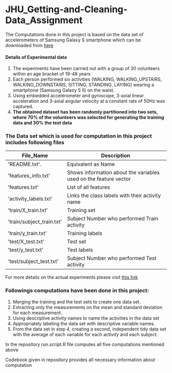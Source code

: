 # JHU_Getting-and-Cleaning-Data_Assignment

The Computations done in this project is based on the data set of accelerometers of Samsung Galaxy S smartphone which can be downloaded from [here](https://d396qusza40orc.cloudfront.net/getdata%2Fprojectfiles%2FUCI%20HAR%20Dataset.zip)

#### Details of Experimental data
1. The experiments have been carried out with a group of 30 volunteers within an age bracket of 19-48 years
2. Each person performed six activities (WALKING, WALKING_UPSTAIRS, WALKING_DOWNSTAIRS, SITTING, STANDING, LAYING) wearing a smartphone (Samsung Galaxy S II) on the waist.
3. Using embedded accelerometer and gyroscope, 3-axial linear acceleration and 3-axial angular velocity at a constant rate of 50Hz was captured.
4. **The obtained dataset has been randomly partitioned into two sets, where 70% of the volunteers was selected for generating the training data and 30% the test data**

### The Data set which is used for computation in this project includes following files
| File_Name                 | Description                                                   |
| -----                     | ------------                                                  |
| 'README.txt'.             | Equivalent as Name                                                
|'features_info.txt'        | Shows information about the variables used on the feature vector
|'features.txt'             | List of all features
|'activity_labels.txt'      | Links the class labels with their activity name
|'train/X_train.txt'        | Training set
|'train/subject_train.txt'  | Subject Number who performed Train activity
|'train/y_train.txt'        | Training labels
|'test/X_test.txt'          | Test set
|'test/y_test.txt'          | Test labels
|'test/subject_test.txt'    | Subject Number who performed Test activity


For more details on the actual experiments please visit [this link](http://archive.ics.uci.edu/ml/datasets/Human+Activity+Recognition+Using+Smartphones)


### Followings computations have been done in this project:
1. Merging the training and the test sets to create one data set.
2. Extracting only the measurements on the mean and standard deviation for each measurement.
3. Using descriptive activity names to name the activities in the data set
4. Appropriately labeling the data set with descriptive variable names.
5. From the data set in step 4, creating a second, independent tidy data set with the average of each variable for each activity and each subject.


In the repository run.script.R file computes all five computations mentioned above

Codebook given in repository provides all necessary information about computation
